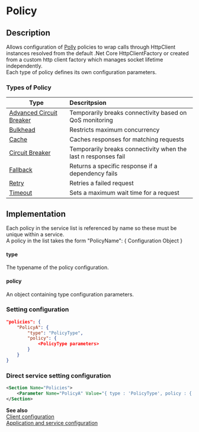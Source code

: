 # Policy

## Description
Allows configuration of [Polly](https://github.com/App-vNext/Polly "Polly resillience library Github") policies to wrap calls through HttpClient instances resolved from the default .Net Core HttpClientFactory or created from a custom http client factory which manages socket lifetime independently.<br/>
Each type of policy defines its own configuration parameters.

### Types of Policy
| Type          | Descritpsion  |
| ------------- |:------------- |
| [Advanced Circuit Breaker](./AdvancedCircuitBreaker.md) | Temporarily breaks connectivity based on QoS monitoring |
| [Bulkhead](./Bulkhead.md) | Restricts maximum concurrency |
| [Cache](./Cache.md) | Caches responses for matching requests |
| [Circuit Breaker](./CircuitBreaker.md) | Temporarily breaks connectivity when the last n responses fail |
| [Fallback](./Fallback.md) | Returns a specific response if a dependency fails |
| [Retry](./Retry.md) | Retries a failed request |
| [Timeout](./Timeout.md) | Sets a maximum wait time for a request |


## Implementation
Each policy in the service list is referenced by name so these must be unique within a service.<br/>
A policy in the list takes the form "PolicyName": { Configuration Object }

#### type
The typename of the policy configuration.

#### policy
An object containing type configuration parameters.


### Setting configuration
```json
"policies": {
    "PolicyA": {
        "type": "PolicyType",
        "policy": {
            <PolicyType parameters>
        }
    }
}
```

### Direct service setting configuration
```xml
<Section Name="Policies">
    <Parameter Name="PolicyA" Value="{ type : 'PolicyType', policy : { <PolicyType parameters> } }" />
</Section>
```

__See also__<br/>
[Client configuration](./Client.md)<br/>
[Application and service configuration](../ApplicationAndServices.md)